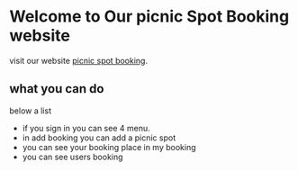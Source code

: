 # Welcome to Our picnic Spot Booking website

visit our website [picnic spot booking](https://tour-booking-a3a0c.web.app/home).

## what you can do

below a list

- if you sign in you can see 4 menu.
- in add booking you can add a picnic spot
- you can see your booking place in my booking
- you can see users booking
